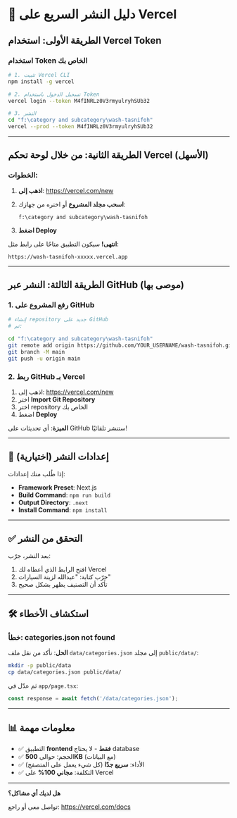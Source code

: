 # 🚀 دليل النشر السريع على Vercel

## الطريقة الأولى: استخدام Vercel Token

### استخدام Token الخاص بك

```bash
# 1. تثبيت Vercel CLI
npm install -g vercel

# 2. تسجيل الدخول باستخدام Token
vercel login --token M4fINRLz0V3rmyulryhSUb32

# 3. النشر
cd "f:\category and subcategory\wash-tasnifoh"
vercel --prod --token M4fINRLz0V3rmyulryhSUb32
```

---

## الطريقة الثانية: من خلال لوحة تحكم Vercel (الأسهل)

### الخطوات:

1. **اذهب إلى**: https://vercel.com/new

2. **اسحب مجلد المشروع** أو اختره من جهازك:
   ```
   f:\category and subcategory\wash-tasnifoh
   ```

3. **اضغط Deploy**

**انتهى!** سيكون التطبيق متاحًا على رابط مثل:
```
https://wash-tasnifoh-xxxxx.vercel.app
```

---

## الطريقة الثالثة: النشر عبر GitHub (موصى بها)

### 1. رفع المشروع على GitHub

```bash
# إنشاء repository جديد على GitHub
# ثم:

cd "f:\category and subcategory\wash-tasnifoh"
git remote add origin https://github.com/YOUR_USERNAME/wash-tasnifoh.git
git branch -M main
git push -u origin main
```

### 2. ربط GitHub بـ Vercel

1. اذهب إلى: https://vercel.com/new
2. اختر **Import Git Repository**
3. اختر repository الخاص بك
4. اضغط **Deploy**

**الميزة**: أي تحديثات على GitHub ستنشر تلقائيًا!

---

## 🔧 إعدادات النشر (اختيارية)

إذا طُلب منك إعدادات:

- **Framework Preset**: Next.js
- **Build Command**: `npm run build`
- **Output Directory**: `.next`
- **Install Command**: `npm install`

---

## ✅ التحقق من النشر

بعد النشر، جرّب:

1. افتح الرابط الذي أعطاه لك Vercel
2. جرّب كتابة: "عبدالله لزينة السيارات"
3. تأكد أن التصنيف يظهر بشكل صحيح

---

## 🛠️ استكشاف الأخطاء

### خطأ: categories.json not found

**الحل**: تأكد من نقل ملف `data/categories.json` إلى مجلد `public/data/`:

```bash
mkdir -p public/data
cp data/categories.json public/data/
```

ثم عدّل في `app/page.tsx`:
```typescript
const response = await fetch('/data/categories.json');
```

---

## 📊 معلومات مهمة

- ✅ التطبيق **frontend فقط** - لا يحتاج database
- ✅ الحجم: حوالي **500KB** (مع البيانات)
- ✅ الأداء: **سريع جدًا** (كل شيء يعمل على المتصفح)
- ✅ التكلفة: **مجاني 100%** على Vercel

---

**هل لديك أي مشاكل؟**

تواصل معي أو راجع: https://vercel.com/docs
